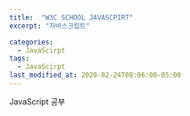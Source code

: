 ```yaml
---
title:  "W3C SCHOOL JAVASCPIRT"
excerpt: "자바스크립트"

categories:
  - JavaScirpt
tags:
  - JavaScirpt
last_modified_at: 2020-02-24T08:06:00-05:00
---
```



JavaScript 공부